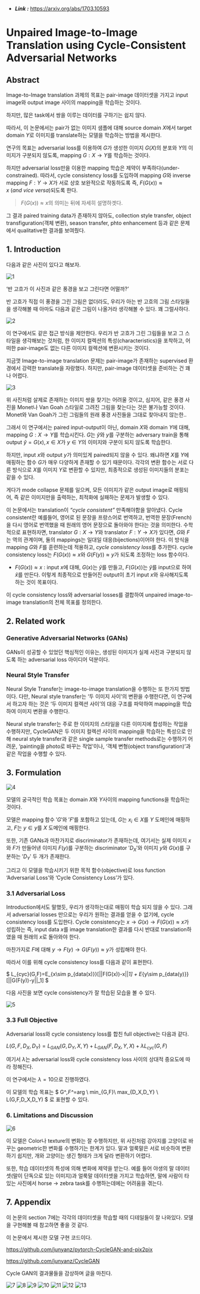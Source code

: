 - ***Link :*** https://arxiv.org/abs/1703.10593

# **Unpaired Image-to-Image Translation using Cycle-Consistent Adversarial Networks**

## Abstract

Image-to-Image translation 과제의 목표는 pair-image 데이터셋을 가지고 input image와 output image 사이의 mapping을 학습하는 것이다.

하지만, 많은 task에서 쌍을 이루는 데이터를 구하기는 쉽지 않다. 

따라서, 이 논문에서는 pair가 없는 이미지 샘플에 대해 source domain $X$에서 target domain $Y$로 이미지를 translate하는 모델을 학습하는 방법을 제시한다.

연구의 목표는 adversarial loss를 이용하여 $G$가 생성한 이미지 $G(X)$의 분포와 $Y$의 이미지가 구분되지 않도록, mapping $G:X\rightarrow Y$를 학습하는 것이다.

하지만 adversarial loss만을 이용한 mapping 학습은 제약이 부족하다(under-constrained). 따라서, cycle consistency loss를 도입하여 mapping $G$와 inverse mapping $F : Y \rightarrow X$가 서로 상호 보완적으로 작동하도록 즉, $F(G(x))\approx x \ (and \ vice\ versa)$되도록 한다. 

> $F(G(x))\approx x$의 의미는 뒤에 자세히 설명하겟다.
> 

그 결과 paired training data가 존재하지 않아도, collection style transfer, object transfiguration(객체 변환), season transfer, phto enhancement 등과 같은 문제에서 qualitative한 결과를 보여줬다.

## 1. Introduction

다음과 같은 사진이 있다고 해보자.  

![1](https://github.com/user-attachments/assets/3fb9a261-1755-4349-ade4-da52badf7e0e)


‘반 고흐가 이 사진과 같은 풍경을  보고 그린다면 어떨까?’

반 고흐가 직접 이 풍경을 그린 그림은 없더라도, 우리가 아는 반 고흐의 그림 스타일들을 생각해볼 때 아마도 다음과 같은 그림이 나올거라 생각해볼 수 있다. 꽤 그럴사하다.

![2](https://github.com/user-attachments/assets/b2912d40-529c-4178-a324-183df2017761)

이 연구에서도 같은 접근 방식을 제안한다. 우리가 반 고흐가 그린 그림들을 보고 그 스타일을 생각해보는 것처럼, 한 이미지 컬렉션의 특성(characteristics)을 포착하고, 어떠한 pair-image도 없는 다른 이미지 컬렉션에 변환시키는 것이다.

지금껏 Image-to-image translation 문제는 pair-image가 존재하는 supervised 환경에서 강력한 translate을 자랑했다. 하지만, pair-image 데이터셋을 준비하는 건 꽤나 어렵다.

![3](https://github.com/user-attachments/assets/2dca3258-a43c-4a86-b8a6-99839ea0cfd4)


위 사진처럼 살제로 존재하는 이미지 쌍을 찾기는 어려울 것이고, 심지어, 같은 풍경 사진을 Monet나 Van Goah 스타일로 그려진 그림을 찾는다는 것은 불가능할 것이다. Monet와 Van Goah가 그린 그림들의 원래 풍경 사진들을 그대로 찾아내지 않는한..

그래서 이 연구에서는 paired input-output이 아닌, domain $X$와 domain $Y$에 대해, mapping $G  : X \rightarrow Y$를 학습시킨다. $G$는 $\hat{y}$와 $y$를 구분하는 adversary train을 통해 output $\hat{y} = G(x), x \in X$가 $y \in Y$의 이미지와 구분이 되지 않도록 학습한다.

하지만, input $x$와 output $y$가 의미있게 paired되지 않을 수 있다. 왜냐하면 $X$를 $Y$에 매핑하는 함수 $G$가 매우 다양하게 존재할 수 있기 때문이다. 각각의 변환 함수는 서로 다른 방식으로 $X$를 이미지 $Y$로 변환할 수 있지만, 최종적으로 생성된 이미지들의 분포는 같을 수 있다. 

게다가 mode collapse 문제를 일으켜, 모든 이미지가 같은 output image로 매핑되어, 즉 같은 이미지만을 출력하는, 최적화에 실패하는 문제가 발생할 수 있다.

이 논문에서는 translation이 *“cycle consistent”* 만족해야함을 알아냈다. Cycle consistent란 예를들어, 영어로 된 문장을 프랑스어로 번역하고, 번역한 문장(French)을 다시 영어로 번역했을 때 원래의 영어 문장으로 돌아와야 한다는 것을 의미한다. 수학적으로 표현하자면, translator $G : X\rightarrow Y$와 translator $F:Y\rightarrow X$가 있다면, $G$와 $F$는 역의 관계이며, 둘의 mappings는  일대일 대응(bijections)이어야 한다. 이 방식을 mapping $G$와 $F$를 훈련하는데 적용하고, *cycle consistency loss*를 추가한다. cycle consistency loss는 $F(G(x)) \approx x$와 $G(F(y)) \approx y$가 되도록 조정하는 loss 함수이다.

- $F(G(x)) \approx x$ : input $x$에 대해, $G(x)$는 $\hat{y}$를 만들고, $F(G(x))$는 $\hat{y}$를 input으로 하여 $\hat{x}$를 만든다. 이렇게 최종적으로 만들어진 output이 초기 input $x$와 유사해지도록 하는 것이 목표이다.

이 cycle consistency loss와 adversarial losses를 결합하여 unpaired image-to-image translation의 전체 목표를 정의한다.

## 2. Related work

### Generative Adversarial Networks (GANs)

GANs이 성공할 수 있었던 핵심적인 이유는, 생성된 이미지가 실제 사진과 구분되지 않도록 하는 adversarial loss 아이디어 덕분이다.

### Neural Style Transfer

Neural Style Transfer는 image-to-image translation을 수행하는 또 한가지 방법이다. 다만, Neural style transfer는 ‘두 이미지 사이’의 변환을 수행한다면, 이 연구에서 하고자 하는 것은 ‘두 이미지 컬렉션 사이’의 대응 구조를 파악하여 mapping을 학습하여 이미지 변환을 수행한다.

Neural style transfer는 주로 한 이미지의 스타일을 다른 이미지에 합성하는 작업을 수행하지만, CycleGAN은 두 이미지 컬렉션 사이의 mapping을 학습하는 특성으로 인해 neural style transfer과 같은 single sample transfer methods로는 수행하기 어려운, ‘painting을 photo로 바꾸는 작업’이나, ‘객체 변형(object transfiguration)’과 같은 작업을 수행할 수 있다.

## 3. Formulation
![4](https://github.com/user-attachments/assets/bc8fe030-2257-4fa6-bdea-02b5322bceca)


모델의 궁극적인 학습 목표는 domain $X$와 $Y$사이의 mapping functions을 학습하는 것이다.

모델은 mapping 함수 $'G'$와 $'F'$를 포함하고 있는데, $G$는 $x_i \in X$를 $Y$ 도메인에 매핑하고, $F$는 $y\in y$를 $X$ 도메인에 매핑한다. 

또한, 기존 GANs과 마찬가지로 discriminator가 존재하는데, 여기서는 실제 이미지 $x$와 $F$가 만들어낸 이미지 $F(y)$를 구분하는 discriminator $'D_X'$와 이미지 $y$와 $G(x)$를 구분하는 $'D_Y'$ 두 개가 존재한다.

그리고 이 모델을 학습시키기 위한 목적 함수(objective)로 loss function ‘Adversarial Loss’와 ‘Cycle Consistency Loss’가 있다.

### 3.1 Adversarial Loss

Introduction에서도 말했듯, 우리가 생각하는대로 매핑이 학습 되지 않을 수 있다. 그래서 adversarial losses 만으로는 우리가 원하는 결과를 얻을 수 없기에, cycle consistency loss를 도입한다. Cycle consistency는 $x\rightarrow G(x) \rightarrow F(G(x)) \approx x$가 성립하는 즉, input data $x$를 image translation한 결과를 다시 반대로 translation하였을 때 원래의 $x$로 돌아와야 한다.

마찬가지로 $F$에 대해 $y \rightarrow F(y) \rightarrow G(F(y)) \approx y$가 성립해야 한다.

따라서 이를 위해 cycle consistency loss를 다음과 같이 표현한다.

$ L_{cyc}(G,F)=E_{x\sim p_{data(x)}}[||F(G(x))-x||_1] + E_{y\sim p_{data(y)}}[||G(F(y))-y||_1] $ 

다음 사진을 보면 cycle consistency가 잘 학습된 모습을 볼 수 있다.

![5](https://github.com/user-attachments/assets/9286d002-4a7e-4f86-be7a-7999b062a355)

### 3.3 Full Objective

Adversarial loss와 cycle consistency loss를 합친 full objective는 다음과 같다.

$L(G,F,D_X,D_Y)=L_{GAN}(G,D_Y,X,Y)+L_{GAN}(F,D_X,Y,X)+\lambda L_{cyc}(G,F)$

여기서 $\lambda$는 adversarial loss와 cycle consistency loss 사이의 상대적 중요도에 따라 정해진다.

이 연구에서는 $\lambda = 10$으로 진행하였다.

이 모델의 학습 목표는 $ G^*,F^*=arg \ min_{G,F}\ max_{D_X,D_Y} \ L(G,F,D_X,D_Y) $ 로 표현할 수 있다.

### 6. Limitations and Discussion
![6](https://github.com/user-attachments/assets/6cb28246-3a76-44e2-a98e-ab62b14db691)


이 모델은 Color나 texture의 변화는 잘 수행하지만, 위 사진처럼 강아지를 고양이로 바꾸는 geometric한 변화를 수행하기는 한계가 있다. 말과 얼룩말은 서로 비슷하여 변환하기 쉽지만, 개와 고양이는 생긴 형태가 크게 달라 변환하기 어렵다.

또한, 학습 데이터셋의 특성에 의해 변화에 제약을 받는다. 예를 들어 야생의 말 데이터셋(말이 단독으로 있는 이미지)과 얼룩말 데이터셋을 가지고 학습하면, 말에 사람이 타있는 사진에서 horse → zebra task를 수행하는데에는 어려움을 겪는다.

## 7. Appendix

이 논문의 section 7에는 각각의 데이터셋을 학습할 때의 디테일들이 잘 나와있다. 모델을 구현해볼 때 참고하면 좋을 것 같다.

이 논문에서 제시한 모델 구현 코드이다.

https://github.com/junyanz/pytorch-CycleGAN-and-pix2pix

https://github.com/junyanz/CycleGAN

Cycle GAN의 결과물들을 감상하며 글을 마친다.

![7](https://github.com/user-attachments/assets/775756b8-b1c9-4ee5-a823-8e5a066c1487)
![8](https://github.com/user-attachments/assets/b2222829-f09c-496d-8b70-f9cb170d4f35)
![9](https://github.com/user-attachments/assets/139c83aa-4e1c-4535-8b32-035baf710f04)
![10](https://github.com/user-attachments/assets/7ce02f94-9e38-47a9-8915-c468a06d079c)
![11](https://github.com/user-attachments/assets/37ad196c-2dc4-4e88-9f79-f4c47917d223)
![12](https://github.com/user-attachments/assets/e6f84b11-bcc5-4240-b322-d5e9beb70e35)
![13](https://github.com/user-attachments/assets/57fc1f59-a6ee-4b51-9c0d-5cfb9576e0ae)
